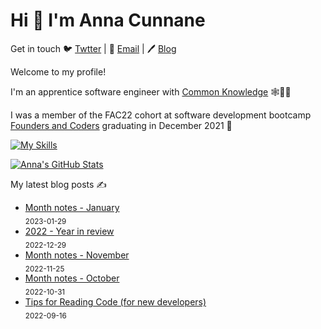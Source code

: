 # Hi 👋 I'm Anna Cunnane

Get in touch 🐦 [Twtter](https://twitter.com/AnnaThereseCu) |
📧 <a href="mailto:acunnane13@email.com"> Email</a> |
🖊️ [Blog](https://www.annacunnane.co.uk/)

Welcome to my profile!

I'm an apprentice software engineer with [Common Knowledge](https://commonknowledge.coop/) 🕸️👩‍💻

I was a member of the FAC22 cohort at software development bootcamp [Founders and Coders](https://www.foundersandcoders.com/) graduating in December 2021 
💫

[![My Skills](https://skillicons.dev/icons?i=react,php,python,git,docker,bootstrap,django,express,figma,supabase,gatsby,githubactions,html,nextjs,nodejs,tailwind,ts,vscode,wordpress)](https://skillicons.dev)

[![Anna's GitHub Stats](https://github-readme-stats.vercel.app/api?username=Moggach&hide=stars)]()

My latest blog posts ✍️
- [Month notes - January](https://www.annacunnane.co.uk/blog/Month%20notes%20-%20January) <br/> <sub>2023-01-29</sub>
- [2022 - Year in review](https://www.annacunnane.co.uk/blog/2022%20-%20year%20in%20review) <br/> <sub>2022-12-29</sub>
- [Month notes - November](https://www.annacunnane.co.uk/blog/Month%20notes%20-%20November) <br/> <sub>2022-11-25</sub>
- [Month notes - October](https://www.annacunnane.co.uk/blog/Month%20Notes%20-%20October) <br/> <sub>2022-10-31</sub>
- [Tips for Reading Code (for new developers)](https://www.annacunnane.co.uk/blog/Tips%20for%20reading%20code%20(for%20new%20developers)) <br/> <sub>2022-09-16</sub>






